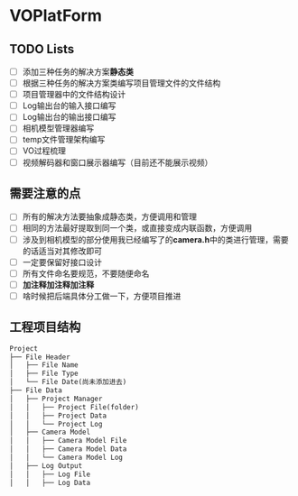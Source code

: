 # VOPlatForm

## TODO Lists

- [ ] 添加三种任务的解决方案**静态类**
- [ ] 根据三种任务的解决方案类编写项目管理文件的文件结构
- [ ] 项目管理器中的文件结构设计
- [ ] Log输出台的输入接口编写
- [ ] Log输出台的输出接口编写
- [ ] 相机模型管理器编写
- [ ] temp文件管理架构编写
- [ ] VO过程梳理
- [ ] 视频解码器和窗口展示器编写（目前还不能展示视频）

## 需要注意的点

- [ ] 所有的解决方法要抽象成静态类，方便调用和管理
- [ ] 相同的方法最好提取到同一个类，或直接变成内联函数，方便调用
- [ ] 涉及到相机模型的部分使用我已经编写了的**camera.h**中的类进行管理，需要的话适当对其修改即可
- [ ] 一定要保留好接口设计
- [ ] 所有文件命名要规范，不要随便命名
- [ ] **加注释加注释加注释**
- [ ] 啥时候把后端具体分工做一下，方便项目推进

## 工程项目结构

``` markdown
Project
├── File Header
│   ├── File Name
│   ├── File Type
│   └── File Date(尚未添加进去)
├── File Data
│   ├── Project Manager
│   │   ├── Project File(folder)
│   │   ├── Project Data
│   │   └── Project Log
│   ├── Camera Model
│   │   ├── Camera Model File
│   │   ├── Camera Model Data
│   │   └── Camera Model Log
│   ├── Log Output
│   │   ├── Log File
│   │   ├── Log Data

